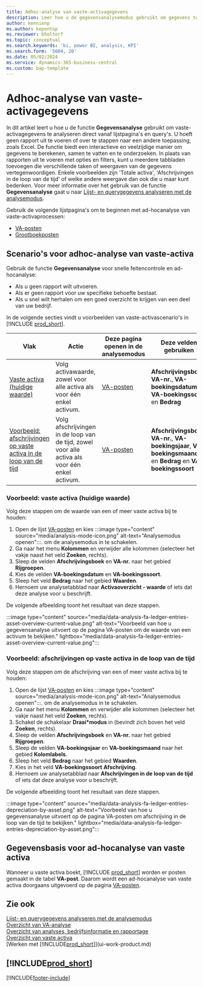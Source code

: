 ```yaml
---
title: Adhoc-analyse van vaste-activagegevens
description: Leer hoe u de gegevensanalysemodus gebruikt om gegevens te analyseren van vaste activa.
author: kennienp
ms.author: kepontop
ms.reviewer: bholtorf
ms.topic: conceptual
ms.search.keywords: 'bi, power BI, analysis, KPI'
ms.search.form: '5604, 20'
ms.date: 05/02/2024
ms.service: dynamics-365-business-central
ms.custom: bap-template
---
```


# Adhoc-analyse van vaste-activagegevens

In dit artikel leert u hoe u de functie **Gegevensanalyse** gebruikt om vaste-activagegevens te analyseren direct vanaf lijstpagina's en query's. U hoeft geen rapport uit te voeren of over te stappen naar een andere toepassing, zoals Excel. De functie biedt een interactieve en veelzijdige manier om gegevens te berekenen, samen te vatten en te onderzoeken. In plaats van rapporten uit te voeren met opties en filters, kunt u meerdere tabbladen toevoegen die verschillende taken of weergaven van de gegevens vertegenwoordigen. Enkele voorbeelden zijn 'Totale activa', 'Afschrijvingen in de loop van de tijd' of welke andere weergave dan ook die u maar kunt bedenken. Voor meer informatie over het gebruik van de functie **Gegevensanalyse** gaat u naar [Lijst- en querygegevens analyseren met de analysemodus](analysis-mode.md).

Gebruik de volgende lijstpagina's om te beginnen met ad-hocanalyse van vaste-activaprocessen:

- [VA-posten](https://businesscentral.dynamics.com/?page=5604)
- [Grootboekposten](https://businesscentral.dynamics.com/?page=20)

## Scenario's voor adhoc-analyse van vaste-activa

Gebruik de functie **Gegevensanalyse** voor snelle feitencontrole en ad-hocanalyse:

- Als u geen rapport wilt uitvoeren.
- Als er geen rapport voor uw specifieke behoefte bestaat.
- Als u snel wilt herhalen om een goed overzicht te krijgen van een deel van uw bedrijf.

In de volgende secties vindt u voorbeelden van vaste-activascenario's in [!INCLUDE [prod_short](includes/prod_short.md)].

| Vlak | Actie | Deze pagina openen in de analysemodus | Deze velden gebruiken |
| ---- | ----- | ------------------------------- |------------------- |
| [Vaste activa (huidige waarde)](#example-fixed-assets-current-value) | Volg activawaarde, zowel voor alle activa als voor één enkel activum. | [VA-posten](https://businesscentral.dynamics.com/?page=5604) | **Afschrijvingsboek**, **VA-nr.**, **VA-boekingsdatum**, **VA-boekingssoort** en **Bedrag** |
|[Voorbeeld: afschrijvingen op vaste activa in de loop van de tijd](#example-fixed-asset-depreciations-over-time) | Volg afschrijvingen in de loop van de tijd, zowel voor alle activa als voor één enkel activum. | [VA-posten](https://businesscentral.dynamics.com/?page=5604) | **Afschrijvingsboek**, **VA-nr.**, **VA-boekingsjaar**, **VA-boekingsmaand**, en **Bedrag** en **VA-boekingssoort** |

### Voorbeeld: vaste activa (huidige waarde)

Volg deze stappen om de waarde van een of meer vaste activa bij te houden:

1. Open de lijst [VA-posten](https://businesscentral.dynamics.com/?page=5604) en kies :::image type="content" source="media/analysis-mode-icon.png" alt-text="Analysemodus openen":::. om de analysemodus in te schakelen.
1. Ga naar het menu **Kolommen** en verwijder alle kolommen (selecteer het vakje naast het veld **Zoeken**, rechts).
1. Sleep de velden **Afschrijvingsboek** en **VA-nr.** naar het gebied **Rijgroepen**.
1. Kies de velden **VA-boekingsdatum** en **VA-boekingssoort**.
1. Sleep het veld **Bedrag** naar het gebied **Waarden**.
1. Hernoem uw analysetabblad naar **Activaoverzicht - waarde** of iets dat deze analyse voor u beschrijft.

De volgende afbeelding toont het resultaat van deze stappen.

:::image type="content" source="media/data-analysis-fa-ledger-entries-asset-overview-current-value.png" alt-text="Voorbeeld van hoe u gegevensanalyse uitvoert op de pagina VA-posten om de waarde van een activum te bekijken." lightbox="media/data-analysis-fa-ledger-entries-asset-overview-current-value.png":::

### Voorbeeld: afschrijvingen op vaste activa in de loop van de tijd

Volg deze stappen om de afschrijving van een of meer vaste activa bij te houden:

1. Open de lijst [VA-posten](https://businesscentral.dynamics.com/?page=5604) en kies :::image type="content" source="media/analysis-mode-icon.png" alt-text="Analysemodus openen":::. om de analysemodus in te schakelen.
1. Ga naar het menu **Kolommen** en verwijder alle kolommen (selecteer het vakje naast het veld **Zoeken**, rechts).
1. Schakel de schakelaar **Draai*modus** in (bevindt zich boven het veld **Zoeken**, rechts).
1. Sleep de velden **Afschrijvingsboek** en **VA-nr.** naar het gebied **Rijgroepen**.
1. Sleep de velden **VA-boekingsjaar** en **VA-boekingsmaand** naar het gebied **Kolomlabels**.
1. Sleep het veld **Bedrag** naar het gebied **Waarden**.
1. Kies in het veld **VA-boekingssoort** **Afschrijving**.
1. Hernoem uw analysetabblad naar **Afschrijvingen in de loop van de tijd** of iets dat deze analyse voor u beschrijft.

De volgende afbeelding toont het resultaat van deze stappen.

:::image type="content" source="media/data-analysis-fa-ledger-entries-depreciation-by-asset.png" alt-text="Voorbeeld van hoe u gegevensanalyse uitvoert op de pagina VA-posten om afschrijving in de loop van de tijd te bekijken." lightbox="media/data-analysis-fa-ledger-entries-depreciation-by-asset.png":::

## Gegevensbasis voor ad-hocanalyse van vaste activa

Wanneer u vaste activa boekt, [!INCLUDE [prod_short](includes/prod_short.md)] worden er posten gemaakt in de tabel **VA-post**. Daarom wordt een ad-hocanalyse van vaste activa doorgaans uitgevoerd op de pagina [VA-posten](https://businesscentral.dynamics.com/?page=5604).

## Zie ook

[Lijst- en querygegevens analyseren met de analysemodus](analysis-mode.md)  
[Overzicht van VA-analyse](fa-analytics-overview.md)  
[Overzicht van analyses, bedrijfsinformatie en rapportage](reports-bi-reporting.md)  
[Overzicht van vaste activa](fa-manage.md)  
[Werken met [!INCLUDE[prod_short](includes/prod_short.md)]](ui-work-product.md)  

## [!INCLUDE[prod_short](includes/free_trial_md.md)]  

[!INCLUDE[footer-include](includes/footer-banner.md)]